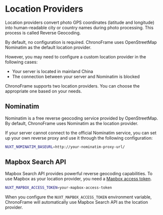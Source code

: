 # Location Providers

Location providers convert photo GPS coordinates (latitude and longitude) into human-readable city or country names during photo processing. This process is called Reverse Geocoding.

By default, no configuration is required. ChronoFrame uses OpenStreetMap Nominatim as the default location provider.

However, you may need to configure a custom location provider in the following cases:

- Your server is located in mainland China
- The connection between your server and Nominatim is blocked

ChronoFrame supports two location providers. You can choose the appropriate one based on your needs.

## Nominatim

Nominatim is a free reverse geocoding service provided by OpenStreetMap. By default, ChronoFrame uses Nominatim as the location provider.

If your server cannot connect to the official Nominatim service, you can set up your own reverse proxy and use it through the following configuration:

```bash
NUXT_NOMINATIM_BASEURL=http://your-nominatim-proxy-url/
```

## Mapbox Search API

Mapbox Search API provides powerful reverse geocoding capabilities. To use Mapbox as your location provider, you need a [Mapbox access token](https://console.mapbox.com/account/access-tokens/).

```bash
NUXT_MAPBOX_ACCESS_TOKEN=your-mapbox-access-token
```

When you configure the `NUXT_MAPBOX_ACCESS_TOKEN` environment variable, ChronoFrame will automatically use Mapbox Search API as the location provider.
